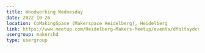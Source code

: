 ```yaml
---
title: Woodworking Wednesday
date: 2022-10-26
location: CoMakingSpace (Makerspace Heidelberg), Heidelberg
link: https://www.meetup.com/Heidelberg-Makers-Meetup/events/dfbltsydcnbjc/
usergroup: makershd
type: usergroup
---
```


